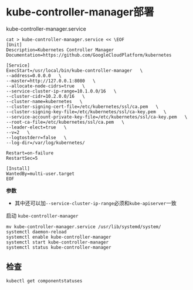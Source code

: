 # kube-controller-manager部署

kube-controller-manager.service

```shell
cat > kube-controller-manager.service << \EOF
[Unit]
Description=Kubernetes Controller Manager
Documentation=https://github.com/GoogleCloudPlatform/kubernetes

[Service]
ExecStart=/usr/local/bin/kube-controller-manager   \
--address=0.0.0.0   \
--master=http://127.0.0.1:8080   \
--allocate-node-cidrs=true   \
--service-cluster-ip-range=10.1.0.0/16   \
--cluster-cidr=10.2.0.0/16   \
--cluster-name=kubernetes   \
--cluster-signing-cert-file=/etc/kubernetes/ssl/ca.pem   \
--cluster-signing-key-file=/etc/kubernetes/ssl/ca-key.pem   \
--service-account-private-key-file=/etc/kubernetes/ssl/ca-key.pem   \
--root-ca-file=/etc/kubernetes/ssl/ca.pem   \
--leader-elect=true   \
--v=2   \
--logtostderr=false   \
--log-dir=/var/log/kubernetes/

Restart=on-failure
RestartSec=5

[Install]
WantedBy=multi-user.target
EOF
```
**参数**
- 其中还可以加`--service-cluster-ip-range`必须和`kube-apiserver`一致

启动 `kube-controller-manager`

```shell
mv kube-controller-manager.service /usr/lib/systemd/system/
systemctl daemon-reload
systemctl enable kube-controller-manager
systemctl start kube-controller-manager
systemctl status kube-controller-manager
```

## 检查

```
kubectl get componentstatuses
```
